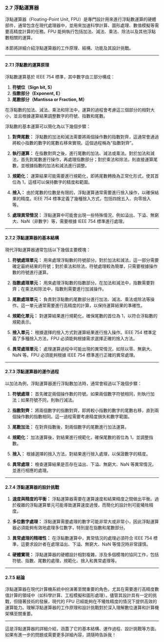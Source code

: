 ### 2.7 浮點運算器

浮點運算器（Floating-Point Unit, FPU）是專門設計用來進行浮點數運算的硬體部件，通常包含在現代處理器中，並用來加速科學計算、圖形處理、數值模擬等需要高精度計算的任務。FPU 能夠執行包括加法、減法、乘法、除法以及其他浮點數相關的運算。

本節將詳細介紹浮點運算器的工作原理、結構、功能及其設計挑戰。

---

#### 2.7.1 浮點數的運算原理

浮點數運算基於 IEEE 754 標準，其中數字由三部分構成：
1. **符號位（Sign bit, S）**
2. **指數部分（Exponent, E）**
3. **尾數部分（Mantissa or Fraction, M）**

在浮點數的加法、減法、乘法和除法中，運算的過程會考慮這三個部分的相對大小，並且根據運算結果調整數字的符號、指數和尾數。

浮點數的基本運算可以簡化為以下幾個步驟：

1. **對齊尾數：** 浮點數的加法和減法需要將兩個操作數的指數對齊，這通常會通過將較小指數的數字的尾數右移來實現。這個過程稱為“指數對齊”。
   
2. **執行運算：** 在指數對齊之後，進行尾數的加法、減法或乘法。對於加法和減法，首先對尾數進行操作，再處理指數部分；對於乘法和除法，則直接運算尾數，並根據指數的加法和減法進行調整。

3. **規範化：** 運算結果可能需要進行規範化，即將尾數轉換為正常化形式，使其首位為 1，這樣可以保持數字的精度和範圍。

4. **捨入：** 由於尾數的位數是有限的，浮點運算通常需要進行捨入操作，以確保結果的精度。IEEE 754 標準定義了幾種捨入方式，包括四捨五入、向零捨入等。

5. **處理異常情況：** 浮點運算中可能會出現一些特殊情況，例如溢出、下溢、無窮大、NaN（非數字）等，需要根據 IEEE 754 標準進行處理。

---

#### 2.7.2 浮點運算器的基本結構

現代浮點運算器通常包括以下幾個主要模塊：

1. **符號處理單元：** 用來處理浮點數的符號部分。對於加法和減法，這一部分需要確定最終結果的符號；對於乘法和除法，符號處理較為簡單，只需要根據操作數的符號進行運算。

2. **指數處理單元：** 用來處理浮點數的指數部分。在加法和減法中，指數需要對齊；在乘法和除法中，指數則需要進行加減操作。

3. **尾數處理單元：** 負責對浮點數的尾數部分進行加法、減法、乘法或除法等操作。這一單元通常需要進行高精度的計算，以保持運算結果的準確性。

4. **規範化單元：** 對運算結果進行規範化，確保尾數的首位為 1，以符合浮點數的規範表示。

5. **捨入單元：** 根據選擇的捨入方式對運算結果進行捨入操作。IEEE 754 標準定義了多種捨入方法，FPU 必須能夠根據需求選擇正確的捨入方法。

6. **異常處理單元：** 處理運算過程中可能出現的異常情況，如除以零、無窮大、NaN 等。FPU 必須能夠根據 IEEE 754 標準進行正確的異常處理。

---

#### 2.7.3 浮點運算器的運作過程

以加法為例，浮點運算器進行浮點數加法時，通常會經過以下幾個步驟：

1. **符號處理：** 首先確定兩個操作數的符號。如果兩個數字符號相同，則執行加法；如果符號不同，則執行減法。
   
2. **指數對齊：** 將兩個數字的指數對齊，即將較小指數的數字的尾數右移，直到兩個操作數的指數相同。這一過程需要考慮精度損失和數字範圍。

3. **尾數加法：** 在對齊指數後，對兩個數字的尾數進行加法運算。

4. **規範化：** 加法運算後，對結果進行規範化，確保尾數的首位為 1，並調整指數。

5. **捨入：** 根據選擇的捨入方法，對結果進行捨入處理，以保證數字的精度。

6. **異常處理：** 檢查運算結果是否存在溢出、下溢、無窮大、NaN 等異常情況，並進行相應的處理。

---

#### 2.7.4 浮點運算器的設計挑戰

1. **速度與精度的平衡：** 浮點運算器需要在運算速度和結果精度之間做出平衡。過於複雜的浮點運算單元可能導致運算速度過慢，而簡化的設計則可能犧牲精度。

2. **多位數字處理：** 浮點運算需要處理的數字可能非常大或非常小，因此浮點運算器必須能夠有效地處理多位數字，特別是在指數和尾數部分。

3. **異常處理的精確性：** 在浮點數運算中，異常情況的處理必須符合 IEEE 754 標準，這要求設計者在處理溢出、下溢、無窮大、NaN 等情況時非常謹慎。

4. **硬體實現：** 浮點運算器的硬體設計相對複雜，涉及多個模塊的協同工作，包括符號、指數、尾數的處理，規範化、捨入和異常處理等。

---

#### 2.7.5 結論

浮點運算器在現代計算機系統中扮演著至關重要的角色，尤其在需要進行高精度數值計算的領域中（如科學計算、工程模擬和圖形處理）。儘管其設計具有一定的挑戰，但隨著技術的發展，現代的 FPU 已經能夠在不犧牲精度的情況下提供高效的運算能力。理解浮點運算器的工作原理和設計挑戰對於深入理解數位運算和計算機架構至關重要。

--- 

這是浮點運算器的詳細介紹，涵蓋了它的基本結構、運作過程、設計挑戰等方面。如果有進一步的問題或需要更多詳細內容，請隨時告訴我！